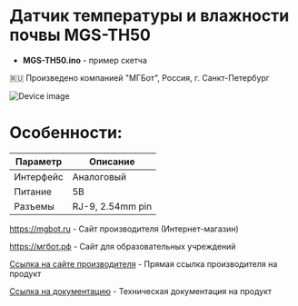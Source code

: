 # Датчик температуры и влажности почвы MGS-TH50 

- **MGS-TH50.ino** - пример скетча

🇷🇺 Произведено компанией "МГБот", Россия, г. Санкт-Петербург

![Device image](https://books.mgbot.ru/images/MGS-TH50.png)

# Особенности:

| Параметр    | Описание |
| ----------- | -----------|
| Интерфейс   | Аналоговый|
| Питание     | 5В|
| Разъемы     | RJ-9, 2.54mm pin|

https://mgbot.ru  - Сайт производителя (Интернет-магазин)

https://мгбот.рф  - Сайт для образовательных учреждений

[Ссылка на сайте производителя](https://mgbot.ru/catalog/datchiki_sensory/datchik_temperatury_i_vlazhnosti_pochvy_mgs_th50_razem_rj_9/) - Прямая ссылка производителя на продукт

[Ссылка на документацию](https://books.mgbot.ru/devices/MGS-TH50.pdf) - Техническая документация на продукт